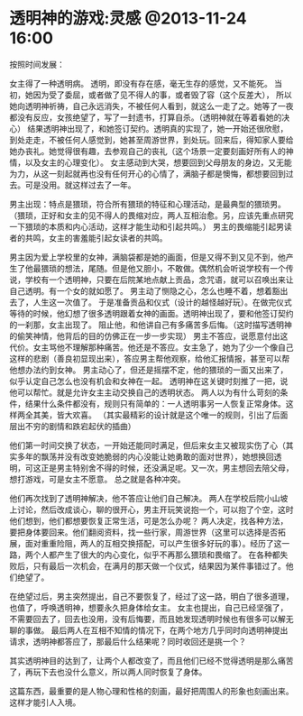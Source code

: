 # 透明神的游戏:灵感 @2013-11-24 16:00

按照时间发展：

女主得了一种透明病。
透明，即没有存在感，毫无生存的感觉，又不能死。
当初，她因为受了委屈，或者做了见不得人的事，或者毁了容（这个反差大），
所以她向透明神祈祷，自己永远消失，不被任何人看到，就这么一走了之。她等了一夜都没有反应，女孩绝望了，写了一封遗书，打算自杀。（透明神就在等着看她的决心）
结果透明神出现了，和她签订契约。透明真的实现了，她一开始还很欣慰，到处走走，不被任何人感觉到，她甚至周游世界，到处玩。回来后，得知家人要给她办丧礼。她觉得很有趣，去参观自己的丧礼（这个场景一定要刻画好所有人的神情，以及女主的心理变化）。
女主感动到大哭，想要回到父母朋友的身边，又无能为力，从这一刻起就再也没有任何开心的心情了，满脑子都是懊悔，都想要回到过去。可是没用。就这样过去了一年。

男主出现：特点是猥琐，符合所有猥琐的特征和心理活动，是最典型的猥琐男。（猥琐，正好和女主的见不得人的畏缩对应，两人互相治愈。另，应该先重点研究一下猥琐的本质和内心活动，这样才能生动和引起共鸣。）
男主的畏缩能引起男读者的共鸣，女主的害羞能引起女读者的共鸣。

男主因为爱上学校里的女神，满脑袋都是她的画面，但是又得不到又见不到，他产生了他最猥琐的想法，尾随。但是他又胆小，不敢做。偶然机会听说学校有一个传说，学校有一个透明神，只要在后院某地点献上贡品，念咒语，就可以召唤出来让自己透明。有一个女的就如愿了。
男主动了恻隐之心，怎么也睡不着，想着豁出去了，人生这一次值了。
于是准备贡品和仪式（设计的越怪越好玩）。在做完仪式等待的时候，他幻想了很多透明跟着女神的画面。透明神出现了，要和他签订契约的一刹那，女主出现了。
阻止他，和他讲自己有多痛苦多后悔。（这时描写透明神的偷笑神情，他背后的目的仿佛正在一步一步实现）
男主不答应，说愿意付出这代价。女主骂他不理解那种痛苦。他还是不答应。女主急了，她为了少一个像自己这样的悲剧（善良初显现出来），答应男主帮他观察，给他汇报情报，甚至可以帮他想办法约到女神。
男主动心了，但还是摇摆不定，他的猥琐的一面又出来了，似乎认定自己怎么也没有机会和女神在一起。
透明神在这关键时刻推了一把，说他可以帮忙。就是允许女主主动交换自己的透明状态。
两人以为有什么苛刻的条件，结果什么条件都没有，规则只有简单的：一人透明事另一人恢复正常身体。这样两全其美，皆大欢喜。
（其实最精彩的设计就是这个唯一的规则，引出了后面层出不穷的剧情和跌宕起伏的插曲）

他们第一时间交换了状态，一开始还能同时满足，但后来女主又被现实伤了心（其实多年的飘荡并没有改变她脆弱的内心没能让她勇敢的面对世界），她想换回透明，可这正是男主特别舍不得的时候，还没满足呢。又一次，男主想回去陪父母，想打游戏，可是女主不愿意。
总之就是各种冲突。

他们再次找到了透明神解决，他不答应让他们自己解决。
两人在学校后院小山坡上讨论，然后改成谈心，聊的很开心，男主开玩笑说抱一个，可以抱了个空，这时他们想到，他们都想要恢复正常生活，可是怎么办呢？
两人决定，找各种方法，要把身体要回来。他们翻阅资料，找一些行家，周游世界（这里可以选择是否拓展，面对重重险阻，两人的互相交换搭配，可以产生很多好玩的事）。经历了这一路，两个人都产生了很大的内心变化，似乎不再那么猥琐和畏缩了。
在各种都失败后，只有最后一次机会，在满月的那天做一个仪式，结果因为某件事错过了。他们绝望了。

在绝望过后，男主突然提出，自己不要恢复了，经过了这一路，明白了很多道理，也值了，呼唤透明神，想要永久把身体给女主。
女主也提出，自己已经坚强了，不需要回去了，回去也没用，没有后悔要，而且她发现透明时候也有很多可以解无聊的事做。
最后两人在互相不知情的情况下，在两个地方几乎同时向透明神提出请求，透明神都答应了，那最后什么结果呢？同时收回还是挑一个？

其实透明神目的达到了，让两个人都改变了，而且他们已经不觉得透明是那么痛苦了，再玩下去也没什么意义，所以两人同时恢复了身体。





这篇东西，最重要的是人物心理和性格的刻画，最好把周围人的形象也刻画出来。这样才能引人入境。
 
